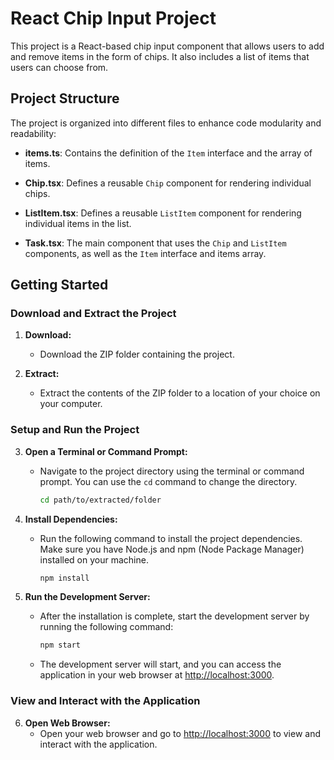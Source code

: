 # React Chip Input Project

This project is a React-based chip input component that allows users to add and remove items in the form of chips. It also includes a list of items that users can choose from.

## Project Structure

The project is organized into different files to enhance code modularity and readability:

- **items.ts**: Contains the definition of the `Item` interface and the array of items.

- **Chip.tsx**: Defines a reusable `Chip` component for rendering individual chips.

- **ListItem.tsx**: Defines a reusable `ListItem` component for rendering individual items in the list.

- **Task.tsx**: The main component that uses the `Chip` and `ListItem` components, as well as the `Item` interface and items array.

## Getting Started

### Download and Extract the Project

1. **Download:**
   - Download the ZIP folder containing the project.

2. **Extract:**
   - Extract the contents of the ZIP folder to a location of your choice on your computer.

### Setup and Run the Project

3. **Open a Terminal or Command Prompt:**
   - Navigate to the project directory using the terminal or command prompt. You can use the `cd` command to change the directory.

     ```bash
     cd path/to/extracted/folder
     ```

4. **Install Dependencies:**
   - Run the following command to install the project dependencies. Make sure you have Node.js and npm (Node Package Manager) installed on your machine.

     ```bash
     npm install
     ```

5. **Run the Development Server:**
   - After the installation is complete, start the development server by running the following command:

     ```bash
     npm start
     ```

   - The development server will start, and you can access the application in your web browser at [http://localhost:3000](http://localhost:3000).

### View and Interact with the Application

6. **Open Web Browser:**
   - Open your web browser and go to [http://localhost:3000](http://localhost:3000) to view and interact with the application.
